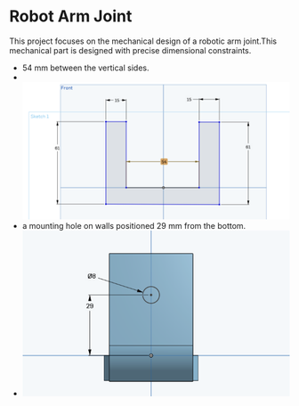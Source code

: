 # Robot Arm Joint

This project focuses on the mechanical design of a robotic arm joint.This mechanical part is designed with precise dimensional constraints.

- 54 mm between the vertical sides.
- <br>
   <img src="image/front.png" width="600"/>
  <br>
- a mounting hole on walls positioned 29 mm from the bottom.
  <br>
-   <img src="image/side.png" width="600"/>
  <br>

